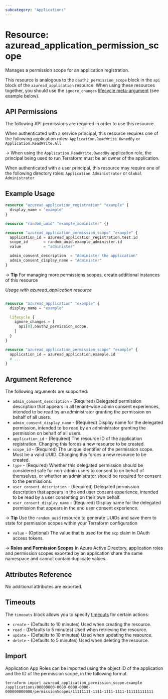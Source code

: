 ```yaml
---
subcategory: "Applications"
---
```


# Resource: azuread_application_permission_scope

Manages a permission scope for an application registration.

This resource is analogous to the `oauth2_permission_scope` block in the `api` block of the  `azuread_application` resource. When using these resources together, you should use the `ignore_changes` [lifecycle meta-argument](https://developer.hashicorp.com/terraform/language/meta-arguments/lifecycle) (see example below).

## API Permissions

The following API permissions are required in order to use this resource.

When authenticated with a service principal, this resource requires one of the following application roles: `Application.ReadWrite.OwnedBy` or `Application.ReadWrite.All`

-> When using the `Application.ReadWrite.OwnedBy` application role, the principal being used to run Terraform must be an owner of the application.

When authenticated with a user principal, this resource may require one of the following directory roles: `Application Administrator` or `Global Administrator`

## Example Usage

```terraform
resource "azuread_application_registration" "example" {
  display_name = "example"
}

resource "random_uuid" "example_administer" {}

resource "azuread_application_permission_scope" "example" {
  application_id = azuread_application_registration.test.id
  scope_id       = random_uuid.example_administer.id
  value          = "administer"

  admin_consent_description  = "Administer the application"
  admin_consent_display_name = "Administer"
}
```

-> **Tip** For managing more permissions scopes, create additional instances of this resource

*Usage with azuread_application resource*

```terraform

resource "azuread_application" "example" {
  display_name = "example"

  lifecycle {
    ignore_changes = [
      api[0].oauth2_permission_scope,
    ]
  }
}

resource "azuread_application_permission_scope" "example" {
  application_id = azuread_application.example.id
  # ...
}
```

## Argument Reference

The following arguments are supported:

* `admin_consent_description` - (Required) Delegated permission description that appears in all tenant-wide admin consent experiences, intended to be read by an administrator granting the permission on behalf of all users.
* `admin_consent_display_name` - (Required) Display name for the delegated permission, intended to be read by an administrator granting the permission on behalf of all users.
* `application_id` - (Required) The resource ID of the application registration. Changing this forces a new resource to be created.
* `scope_id` - (Required) The unique identifier of the permission scope. Must be a valid UUID. Changing this forces a new resource to be created.
* `type` - (Required) Whether this delegated permission should be considered safe for non-admin users to consent to on behalf of themselves, or whether an administrator should be required for consent to the permissions.
* `user_consent_description` - (Required) Delegated permission description that appears in the end user consent experience, intended to be read by a user consenting on their own behalf.
* `user_consent_display_name` - (Required) Display name for the delegated permission that appears in the end user consent experience.

-> **Tip** Use the `random_uuid` resource to generate UUIDs and save them to state for permission scopes within your Terraform configuration

* `value` - (Optional) The value that is used for the `scp` claim in OAuth access tokens.

-> **Roles and Permission Scopes** In Azure Active Directory, application roles and permission scopes exported by an application share the same namespace and cannot contain duplicate values.

## Attributes Reference

No additional attributes are exported.

## Timeouts

The `timeouts` block allows you to specify [timeouts](https://www.terraform.io/language/resources/syntax#operation-timeouts) for certain actions:

* `create` - (Defaults to 10 minutes) Used when creating the resource.
* `read` - (Defaults to 5 minutes) Used when retrieving the resource.
* `update` - (Defaults to 10 minutes) Used when updating the resource.
* `delete` - (Defaults to 5 minutes) Used when deleting the resource.

## Import

Application App Roles can be imported using the object ID of the application and the ID of the permission scope, in the following format.

```shell
terraform import azuread_application_permission_scope.example /applications/00000000-0000-0000-0000-000000000000/permissionScopes/11111111-1111-1111-1111-111111111111
```
